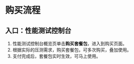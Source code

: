 # 购买流程

## 入口：性能测试控制台
1. 性能测试控制台概览页单击**购买套餐包**，进入到购买页面。
2. 根据实际的压测需求，购买套餐包，可多次购买，叠加使用。
3. 支付完成后，套餐包实时生效，可马上使用。

